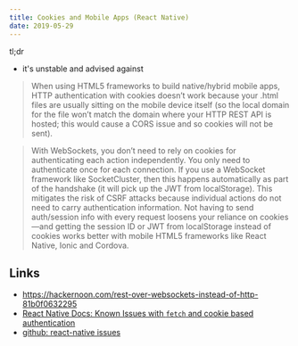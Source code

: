 ```yaml
---
title: Cookies and Mobile Apps (React Native)
date: 2019-05-29
---
```


tl;dr

- it's unstable and advised against

> When using HTML5 frameworks to build native/hybrid mobile apps, HTTP authentication with cookies doesn’t work because your .html files are usually sitting on the mobile device itself (so the local domain for the file won’t match the domain where your HTTP REST API is hosted; this would cause a CORS issue and so cookies will not be sent).

> With WebSockets, you don’t need to rely on cookies for authenticating each action independently. You only need to authenticate once for each connection. If you use a WebSocket framework like SocketCluster, then this happens automatically as part of the handshake (it will pick up the JWT from localStorage). This mitigates the risk of CSRF attacks because individual actions do not need to carry authentication information. Not having to send auth/session info with every request loosens your reliance on cookies—and getting the session ID or JWT from localStorage instead of cookies works better with mobile HTML5 frameworks like React Native, Ionic and Cordova.

## Links

- https://hackernoon.com/rest-over-websockets-instead-of-http-81b0f0632295
- [React Native Docs: Known Issues with `fetch` and cookie based authentication](https://stackoverflow.com/a/44192714)
- [github: react-native issues](https://github.com/facebook/react-native/issues/23185)

